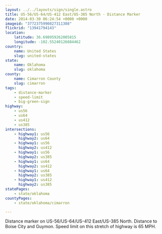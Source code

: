 ```yaml
---
layout: ../../layouts/sign/single.astro
title: US-56/US-64/US-412 East/US-385 North - Distance Marker
date: 2014-03-30 06:24:54 +0000 +0000
imageid: "3772375990827311308"
flickrid: "13941794143"
location:
    latitude: 36.698959262005815
    longitude: -102.55240126884462
country:
    name: United States
    slug: united-states
state:
    name: Oklahoma
    slug: oklahoma
county:
    name: Cimarron County
    slug: cimarron
tags:
    - distance-marker
    - speed-limit
    - big-green-sign
highway:
    - us56
    - us64
    - us412
    - us385
intersections:
    - highway1: us56
      highway2: us64
    - highway1: us56
      highway2: us412
    - highway1: us56
      highway2: us385
    - highway1: us64
      highway2: us412
    - highway1: us64
      highway2: us385
    - highway1: us412
      highway2: us385
statePages:
    - state/oklahoma
countyPages:
    - state/oklahoma/cimarron

---
```

Distance marker on US-56/US-64/US-412 East/US-385 North.  Distance to Boise City and Guymon.  Speed limit on this stretch of highway is 65 MPH.
